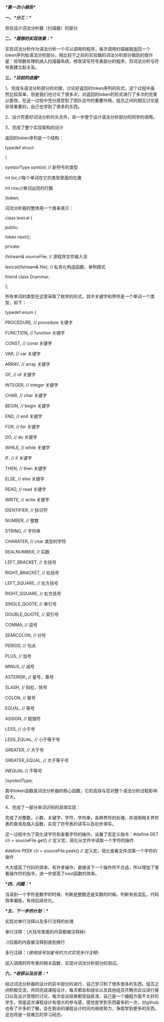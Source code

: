 ***\*第一次小报告\****

**一、*****\*分工：\****

担任设计词法分析器（扫描器）的部分

**二、*****\*理想的实现效果：\****

实现词法分析作为语法分析一个可以调用的程序，每次调用扫描器就返回一个token序列给语法分析部分，相比较于之前的实验做的词法分析部分做到的提升是：将常数处理机纳入扫描器系统，修改读写符号表部分的程序，将词法分析与符号表建立起关系。

**三、*****\*目前的进展\****

1、完成与语法分析部分的对接，讨论好返回的token序列的形式，这个过程中虽然比较简单，但是我们也讨论了很多次，对返回的token的形式进行了多次的完善以更改，在这一过程中充分感受到了团队合作的重要作用，组员之间的相互讨论是非常重要的，自己也学到了很多的东西。

2、设计完善好词法分析的头文件，进一步便于设计语法分析部分的同学的调用。

3、完成了整个实现架构的设计

返回的token序列是一个结构：

typedef struct

{

  symbolType symbol; // 新符号的类型

  int loc;//每个单词在它的类型里面的位置

  int row;//单词出现的行数

}token;

词法分析器的整体用一个类来表示：

class lexical {

public:

  token next();

private:

  ifstream& sourceFile; // 源程序文件输入流

  lexical(ifstream& file);  // 私有化构造函数，单例模式

  friend class Grammar;

};

所有单词的类型在这里采取了枚举的形式，其中关键字和界符是一个单词一个类型，如下：

typedef enum {

  PROCEDURE,      // procedure 关键字

  FUNCTION,      // function 关键字

  CONST,        // const 关键字  

  VAR,         // var 关键字

  ARRAY,        // array 关键字

  OF,         // of 关键字

  INTEGER,       // integer 关键字

  CHAR,        // char 关键字

  BEGIN,        // begin 关键字

  END,         // end 关键字

  FOR,         // for 关键字

  DO,         // do 关键字

  WHILE,        // while 关键字

  IF,         // if 关键字

  THEN,        // then 关键字

  ELSE,        // else 关键字

  READ,        // read 关键字

  WRITE,        // write 关键字

 

  IDENTIFIER,     // 标识符

  NUMBER,       // 整数  

  STRING,       // 字符串

  CHARATER,      // char 类型的字符

  REALNUMBER,     // 实数

 

  LEFT_BRACKET,    // 左括号

  RIGHT_BRACKET,    // 右括号

  LEFT_SQUARE,     // 左方括号

  RIGHT_SQUARE,    // 右方括号

  SINGLE_QUOTE,    // 单引号            

  DOUBLE_QUOTE,    // 双引号

  COMMA,        // 逗号

  SEMICOLON,      // 分号

  PERIOD,       // 句点

  PLUS,        // 加号

  MINUS,        // 减号

  ASTERISK,      // 星号，乘号

  SLASH,        // 斜杠，除号

  COLON,        // 冒号

  EQUAL,        // 等号

  ASSIGN,       // 赋值符

  LESS,        // 小于号

  LESS_EQUAL,     // 小于等于号

  GREATER,       // 大于号

  GREATER_EQUAL,    // 大于等于号

  INEQUAL       // 不等号

}symbolType;

 

其中token函数是词法分析器的核心函数，它的高效与否对整个语法分析过程影响巨大。

4、完成了一部分单词识别的具体实现：

完成了对整数，小数，关键字，字符，字符串，各种界符的处理，并调用相关界符表的查询及插入函数，实现了符号表的读写以及初步填写。

这一过程中为了简化读字符和查看字符的操作，设置了宏定义指令：#define GET   ch = sourceFile.get()  // 定义宏，简化从文件中读取一个字符的操作

\#define PEEK  ch = sourceFile.peek()  // 定义宏，简化查看文件流第一个字符的操作

大大提高了代码的效率，有许多操作，直接读下一个操作符不合适，所以增加了查看操作符的指令，进一步提高了next函数的效率。

***\*四、问题：\****

当读到一个字符是数字的时候，判断是整数还是实数的时候，判断有些混乱，代码效率偏低，有待后续优化。

***\*五、下一步的计划：\****

实现对单行注释以及多行注释的处理

单行注释：{大括号里面的内容都被注释掉}

​     //后面的内容被注释到直到换行

多行注释：（*使用括号加星号的方式实现多行注释*）

加入调用的符号表的相关函数，实现对词法分析部分的测试。

**六、*****\*收获以及反思：\****

经过词法分析器的设计的前半部分的进行，自己学习到了很多很多的东西，组员之间积极交流，共同完成课程设计，每天都会和组长以及其他组员开腾讯会议进行接口以及设计思想的讨论，每次会议结束都受益匪浅，自己是一个编程方面不太好的学生，但是这次课程设计有很大的参与感，感觉是学到东西最多的一次，对github也有了许多的了解，会在剩余的课程设计时间内继续努力，争取学到更多的东西，这也将是一段难忘的学习经历。

